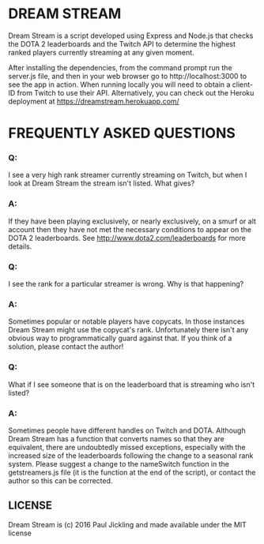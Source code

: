# DREAM STREAM

Dream Stream is a script developed using Express and Node.js that checks the
DOTA 2 leaderboards and the Twitch API to determine the highest ranked players
currently streaming at any given moment.

After installing the dependencies, from the command prompt run the server.js
file, and then in your web browser go to http://localhost:3000 to see the app in
action. When running locally you will need to obtain a client-ID from Twitch to
use their API. Alternatively, you can check out the Heroku deployment at
https://dreamstream.herokuapp.com/

# FREQUENTLY ASKED QUESTIONS

### Q:

I see a very high rank streamer currently streaming on Twitch,
but when I look at Dream Stream the stream isn't listed. What gives?

### A:

If they have been playing exclusively, or nearly exclusively, on a smurf or alt
account then they have not met the necessary conditions to appear on the DOTA 2
leaderboards. See http://www.dota2.com/leaderboards for more details.

### Q:

I see the rank for a particular streamer is wrong. Why is that happening?

### A:

Sometimes popular or notable players have copycats. In those instances Dream
Stream might use the copycat's rank. Unfortunately there isn't any obvious way
to programmatically guard against that. If you think of a solution, please
contact the author!

### Q:

What if I see someone that is on the leaderboard that is streaming who isn't
listed?

### A:

Sometimes people have different handles on Twitch and DOTA. Although
Dream Stream has a function that converts names so that they are equivalent,
there are undoubtedly missed exceptions, especially with the increased size of
the leaderboards following the change to a seasonal rank system. Please suggest
a change to the nameSwitch function in the getstreamers.js file (it is the
function at the end of the script), or contact the author so this can be corrected.

## LICENSE

Dream Stream is (c) 2016 Paul Jickling and made available under the MIT license

